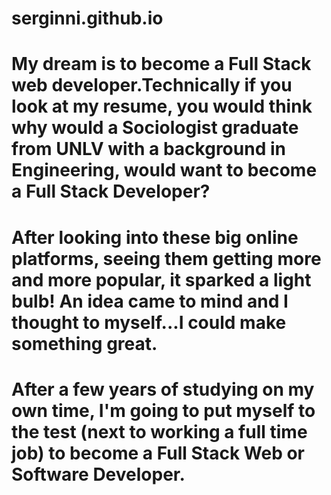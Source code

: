 # serginni.github.io
# My dream is to become a Full Stack web developer.Technically if you look at my resume, you would think why would a Sociologist graduate from UNLV with a background in Engineering, would want to become a Full Stack Developer?
# After looking into these big online platforms, seeing them getting more and more popular, it sparked a light bulb! An idea came to mind and I thought to myself...I could make something great. 
# After a few years of studying on my own time, I'm going to put myself to the test (next to working a full time job) to become a Full Stack Web or Software Developer.
